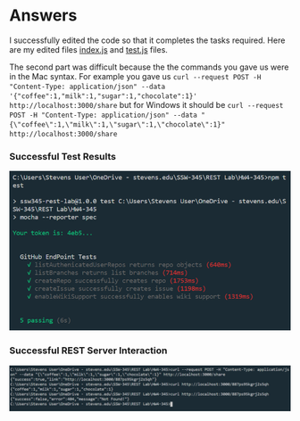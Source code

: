 # Answers
I successfully edited the code so that it completes the tasks required. Here are my edited files [index.js](index.js) and [test.js](test/test.js) files.

The second part was difficult because the the commands you gave us were in the Mac syntax. For example you gave us `curl --request POST -H "Content-Type: application/json" --data '{"coffee":1,"milk":1,"sugar":1,"chocolate":1}' http://localhost:3000/share`
but for Windows it should be `curl --request POST -H "Content-Type: application/json" --data "{\"coffee\":1,\"milk\":1,\"sugar\":1,\"chocolate\":1}" http://localhost:3000/share`
### Successful Test Results
![Test](SuccessfulTest.PNG)

### Successful REST Server Interaction
![REST](RESTServer.PNG)
